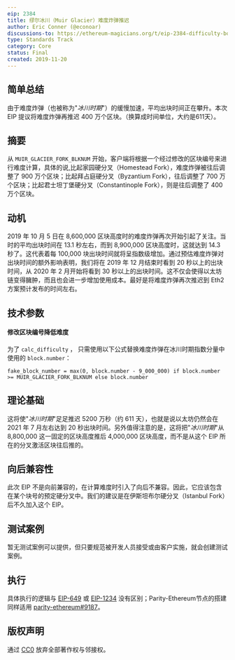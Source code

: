 ```yaml
---
eip: 2384
title: 缪尔冰川（Muir Glacier）难度炸弹推迟
author: Eric Conner (@econoar)
discussions-to: https://ethereum-magicians.org/t/eip-2384-difficulty-bomb-delay
type: Standards Track
category: Core
status: Final
created: 2019-11-20
---
```


## 简单总结
由于难度炸弹（也被称为"_冰川时期_"）的缓慢加速，平均出块时间正在攀升。本次 EIP 提议将难度炸弹再推迟 400 万个区块。（换算成时间单位，大约是611天）。

## 摘要
从 `MUIR_GLACIER_FORK_BLKNUM` 开始，客户端将根据一个经过修改的区块编号来进行难度计算，具体的说,比起家园硬分叉（Homestead Fork），难度炸弹被往后调整了 900 万个区块；比起拜占庭硬分叉（Byzantium Fork），往后调整了 700 万个区块；比起君士坦丁堡硬分叉（Constantinople Fork），则是往后调整了 400 万个区块。

## 动机
2019 年 10 月 5 日在 8,600,000 区块高度时的难度炸弹再次开始引起了关注。当时的平均出块时间在 13.1 秒左右，而到 8,900,000 区块高度时，这就达到 14.3 秒了。这代表着每 100,000 块出块时间就将呈指数级增加。通过预估难度炸弹对出块时间的额外影响表明，我们将在 2019 年 12 月结束时看到 20 秒以上的出块时间，从 2020 年 2 月开始将看到 30 秒以上的出块时间。这不仅会使得以太坊链变得臃肿，而且也会进一步增加使用成本。最好是将难度炸弹再次推迟到 Eth2 方案预计发布的时间左右。

## 技术参数
#### 修改区块编号降低难度
为了 `calc_difficulty` ， 只需使用以下公式替换难度炸弹在冰川时期指数分量中使用的 `block.number`：

    fake_block_number = max(0, block.number - 9_000_000) if block.number >= MUIR_GLACIER_FORK_BLKNUM else block.number

## 理论基础
这将使"_冰川时期_"足足推迟 5200 万秒（约 611 天），也就是说以太坊仍然会在 2021 年 7 月左右达到 20 秒出块时间。另外值得注意的是，这将把"_冰川时期_"从 8,800,000 这一固定的区块高度推后 4,000,000 区块高度，而不是从这个 EIP 所在的分叉激活区块往后推的。

## 向后兼容性
此次 EIP 不是向前兼容的，在计算难度时引入了向后不兼容。因此，它应该包含在某个块号的预定硬分叉中。我们的建议是在伊斯坦布尔硬分叉（Istanbul Fork）后不久加入这个 EIP。

## 测试案例
暂无测试案例可以提供，但只要规范被开发人员接受或由客户实施，就会创建测试案例。

## 执行
具体执行的逻辑与 [EIP-649](./eip-649.md) 或 [EIP-1234](./eip-1234.md) 没有区别；Parity-Ethereum节点的搭建同样适用 [parity-ethereum#9187](https://github.com/paritytech/parity-ethereum/pull/9187)。

## 版权声明
通过 [CC0](https://creativecommons.org/publicdomain/zero/1.0/) 放弃全部著作权与邻接权。
